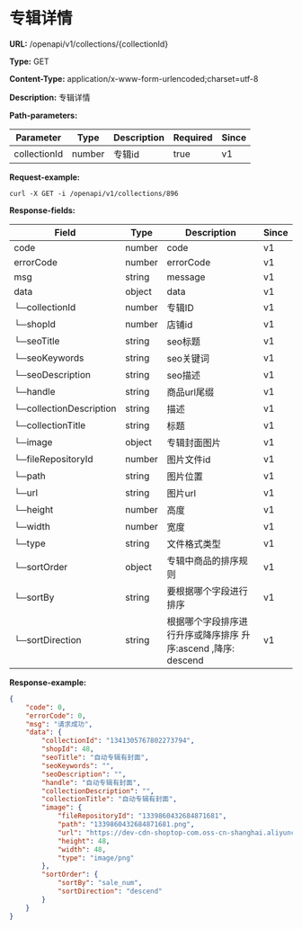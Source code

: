 # 专辑详情

**URL:** /openapi/v1/collections/{collectionId}

**Type:** GET

**Content-Type:** application/x-www-form-urlencoded;charset=utf-8

**Description:** 专辑详情

**Path-parameters:**

| Parameter    | Type   | Description | Required | Since |
| ------------ | ------ | ----------- | -------- | ----- |
| collectionId | number | 专辑id        | true     | v1    |

**Request-example:**

```
curl -X GET -i /openapi/v1/collections/896
```

**Response-fields:**

| Field                   | Type   | Description                              | Since |
| ----------------------- | ------ | ---------------------------------------- | ----- |
| code                    | number | code                                     | v1    |
| errorCode               | number | errorCode                                | v1    |
| msg                     | string | message                                  | v1    |
| data                    | object | data                                     | v1    |
| └─collectionId          | number | 专辑ID                                     | v1    |
| └─shopId                | number | 店铺id                                     | v1    |
| └─seoTitle              | string | seo标题                                    | v1    |
| └─seoKeywords           | string | seo关键词                                   | v1    |
| └─seoDescription        | string | seo描述                                    | v1    |
| └─handle                | string | 商品url尾缀                                  | v1    |
| └─collectionDescription | string | 描述                                       | v1    |
| └─collectionTitle       | string | 标题                                       | v1    |
| └─image                 | object | 专辑封面图片                                   | v1    |
|      └─fileRepositoryId | number | 图片文件id                                   | v1    |
|      └─path             | string | 图片位置                                     | v1    |
|      └─url              | string | 图片url                                    | v1    |
|      └─height           | number | 高度                                       | v1    |
|      └─width            | number | 宽度                                       | v1    |
|      └─type             | string | 文件格式类型                                   | v1    |
| └─sortOrder             | object | 专辑中商品的排序规则                               | v1    |
|      └─sortBy           | string | 要根据哪个字段进行排序                              | v1    |
|      └─sortDirection    | string | 根据哪个字段排序进行升序或降序排序 升序:ascend ,降序: descend | v1    |

**Response-example:**

```json
{
    "code": 0,
    "errorCode": 0,
    "msg": "请求成功",
    "data": {
        "collectionId": "1341305767802273794",
        "shopId": 48,
        "seoTitle": "自动专辑有封面",
        "seoKeywords": "",
        "seoDescription": "",
        "handle": "自动专辑有封面",
        "collectionDescription": "",
        "collectionTitle": "自动专辑有封面",
        "image": {
            "fileRepositoryId": "1339860432684871681",
            "path": "1339860432684871681.png",
            "url": "https://dev-cdn-shoptop-com.oss-cn-shanghai.aliyuncs.com/file/png/2020/12/18/1339860432684871681.png",
            "height": 48,
            "width": 48,
            "type": "image/png"
        },
        "sortOrder": {
            "sortBy": "sale_num",
            "sortDirection": "descend"
        }
    }
}
```
